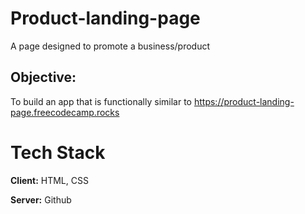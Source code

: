 # Product-landing-page

A page designed to promote a business/product

## Objective:

To build an app that is functionally similar to https://product-landing-page.freecodecamp.rocks

# Tech Stack

**Client:** HTML, CSS

**Server:** Github

